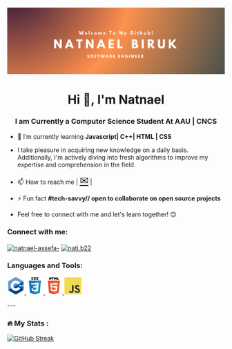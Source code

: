 ![Profile Image](https://github.com/Natib22/Natib22/blob/main/image.png)
<h1 align="center">Hi 👋, I'm Natnael</h1>
<h3 align="center">I am Currently a Computer Science Student At AAU | CNCS</h3>


- 🌱 I’m currently learning **Javascript| C++| HTML | CSS**
- I take pleasure in acquiring new knowledge on a daily basis. Additionally, I'm actively diving into fresh algorithms to improve my expertise and comprehension in the field.

- 📫 How to reach me | <a href="mailto:natibir400@gmail.com" style="font-size: 24px;" href="#">&#9993;</a> |

- ⚡ Fun fact **#tech-savvy// open to collaborate on open source projects**

- Feel free to connect with me and let's learn together! 😊

<h3 align="left">Connect with me:</h3>
<p align="left">
<a href="https://linkedin.com/in/natnael-assefa-" target="blank"><img align="center" src="https://raw.githubusercontent.com/rahuldkjain/github-profile-readme-generator/master/src/images/icons/Social/linked-in-alt.svg" alt="natnael-assefa-" height="30" width="40" /></a>
<a href="https://instagram.com/nati.b22" target="blank"><img align="center" src="https://raw.githubusercontent.com/rahuldkjain/github-profile-readme-generator/master/src/images/icons/Social/instagram.svg" alt="nati.b22" height="30" width="40" /></a>
</p>

<h3 align="left">Languages and Tools:</h3>
<p align="left"> <a href="https://www.w3schools.com/cpp/" target="_blank" rel="noreferrer"> <img src="https://raw.githubusercontent.com/devicons/devicon/master/icons/cplusplus/cplusplus-original.svg" alt="cplusplus" width="40" height="40"/> </a> <a href="https://www.w3schools.com/css/" target="_blank" rel="noreferrer"> <img src="https://raw.githubusercontent.com/devicons/devicon/master/icons/css3/css3-original-wordmark.svg" alt="css3" width="40" height="40"/> </a> <a href="https://www.w3.org/html/" target="_blank" rel="noreferrer"> <img src="https://raw.githubusercontent.com/devicons/devicon/master/icons/html5/html5-original-wordmark.svg" alt="html5" width="40" height="40"/> </a> <a href="https://developer.mozilla.org/en-US/docs/Web/JavaScript" target="_blank" rel="noreferrer"> <img src="https://raw.githubusercontent.com/devicons/devicon/master/icons/javascript/javascript-original.svg" alt="javascript" width="40" height="40"/> </a> </p>
---

### 🔥 My Stats :
[![GitHub Streak](http://github-readme-streak-stats.herokuapp.com?user=MeheretAl&theme=dark&background=000000)](https://git.io/streak-stats)



